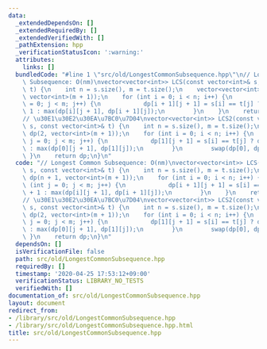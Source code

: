 ```yaml
---
data:
  _extendedDependsOn: []
  _extendedRequiredBy: []
  _extendedVerifiedWith: []
  _pathExtension: hpp
  _verificationStatusIcon: ':warning:'
  attributes:
    links: []
  bundledCode: "#line 1 \"src/old/LongestCommonSubsequence.hpp\"\n// Longest Common\
    \ Subsequence: O(nm)\nvector<vector<int>> LCS(const vector<int>& s, const vector<int>&\
    \ t) {\n    int n = s.size(), m = t.size();\n    vector<vector<int>> dp(n + 1,\
    \ vector<int>(m + 1));\n    for (int i = 0; i < n; i++) {\n        for (int j\
    \ = 0; j < m; j++) {\n            dp[i + 1][j + 1] = s[i] == t[j] ? dp[i][j] +\
    \ 1 : max(dp[i][j + 1], dp[i + 1][j]);\n        }\n    }\n    return dp;\n}\n\
    // \u30E1\u30E2\u30EA\u7BC0\u7D04\nvector<vector<int>> LCS2(const vector<int>&\
    \ s, const vector<int>& t) {\n    int n = s.size(), m = t.size();\n    vector<vector<int>>\
    \ dp(2, vector<int>(m + 1));\n    for (int i = 0; i < n; i++) {\n        for (int\
    \ j = 0; j < m; j++) {\n            dp[1][j + 1] = s[i] == t[j] ? dp[0][j] + 1\
    \ : max(dp[0][j + 1], dp[1][j]);\n        }\n        swap(dp[0], dp[1]);\n   \
    \ }\n    return dp;\n}\n"
  code: "// Longest Common Subsequence: O(nm)\nvector<vector<int>> LCS(const vector<int>&\
    \ s, const vector<int>& t) {\n    int n = s.size(), m = t.size();\n    vector<vector<int>>\
    \ dp(n + 1, vector<int>(m + 1));\n    for (int i = 0; i < n; i++) {\n        for\
    \ (int j = 0; j < m; j++) {\n            dp[i + 1][j + 1] = s[i] == t[j] ? dp[i][j]\
    \ + 1 : max(dp[i][j + 1], dp[i + 1][j]);\n        }\n    }\n    return dp;\n}\n\
    // \u30E1\u30E2\u30EA\u7BC0\u7D04\nvector<vector<int>> LCS2(const vector<int>&\
    \ s, const vector<int>& t) {\n    int n = s.size(), m = t.size();\n    vector<vector<int>>\
    \ dp(2, vector<int>(m + 1));\n    for (int i = 0; i < n; i++) {\n        for (int\
    \ j = 0; j < m; j++) {\n            dp[1][j + 1] = s[i] == t[j] ? dp[0][j] + 1\
    \ : max(dp[0][j + 1], dp[1][j]);\n        }\n        swap(dp[0], dp[1]);\n   \
    \ }\n    return dp;\n}\n"
  dependsOn: []
  isVerificationFile: false
  path: src/old/LongestCommonSubsequence.hpp
  requiredBy: []
  timestamp: '2020-04-25 17:53:12+09:00'
  verificationStatus: LIBRARY_NO_TESTS
  verifiedWith: []
documentation_of: src/old/LongestCommonSubsequence.hpp
layout: document
redirect_from:
- /library/src/old/LongestCommonSubsequence.hpp
- /library/src/old/LongestCommonSubsequence.hpp.html
title: src/old/LongestCommonSubsequence.hpp
---
```

